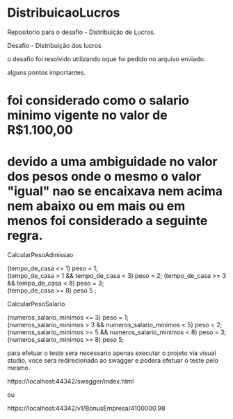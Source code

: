 # DistribuicaoLucros
Repositorio para o desafio - Distribuição de Lucros.


Desafio - Distribuição dos lucros

o desafio foi resolvido utilizando oque foi pedido no arquivo enviado.

alguns pontos importantes.

# foi considerado como o salario minimo vigente no valor de R$1.100,00

# devido a uma ambiguidade no valor dos pesos onde o mesmo o valor "igual" nao se encaixava nem acima nem abaixo ou em mais ou em menos foi considerado a seguinte regra.            
CalcularPesoAdmissao

(tempo_de_casa <= 1) peso = 1;              
(tempo_de_casa > 1 && tempo_de_casa < 3) peso = 2;
(tempo_de_casa >= 3 && tempo_de_casa < 8) peso = 3;   
(tempo_de_casa >= 8)  peso 5 ;
                
CalcularPesoSalario

(numeros_salario_minimos <= 3) peso = 1;              
(numeros_salario_minimos > 3 && numeros_salario_minimos < 5) peso = 2;
(numeros_salario_minimos >= 5 && numeros_salario_minimos < 8) peso = 3;               
(numeros_salario_minimos >= 8)  peso 5;
                
para efetuar o teste sera necessario apenas executar o projeto via visual studio, voce sera redirecionado ao swagger e podera efetuar o teste pelo mesmo.

https://localhost:44342/swagger/index.html

ou 

https://localhost:44342/v1/BonusEmpresa/4100000.98
                
